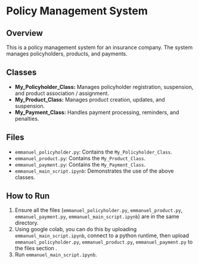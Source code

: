 # Policy Management System

## Overview
This is a policy management system for an insurance company. The system manages policyholders, products, and payments.

## Classes
- **My_Policyholder_Class:** Manages policyholder registration, suspension, and product association / assignment.
- **My_Product_Class:** Manages product creation, updates, and suspension.
- **My_Payment_Class:** Handles payment processing, reminders, and penalties.

## Files
- `emmanuel_policyholder.py`: Contains the `My_Policyholder_Class`.
- `emmanuel_product.py`: Contains the `My_Product_Class`.
- `emmanuel_payment.py`: Contains the `My_Payment_Class`.
- `emmanuel_main_script.ipynb`: Demonstrates the use of the above classes.

## How to Run
1. Ensure all the files (`emmanuel_policyholder.py`, `emmanuel_product.py`, `emmanuel_payment.py`, `emmanuel_main_script.ipynb`) are in the same directory.
2. Using google colab, you can do this by uploading `emmanuel_main_script.ipynb`, connect to a python runtime, then upload `emmanuel_policyholder.py`, `emmanuel_product.py`, `emmanuel_payment.py` to the files section .
3. Run `emmanuel_main_script.ipynb`.
